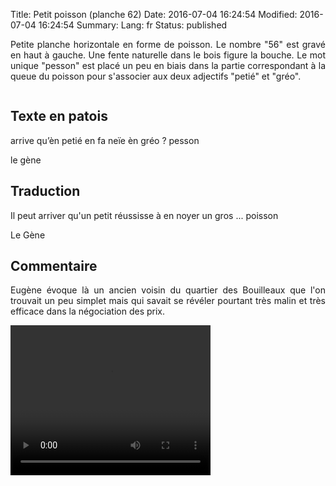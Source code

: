 Title: Petit poisson (planche 62)
Date: 2016-07-04 16:24:54
Modified: 2016-07-04 16:24:54
Summary: 
Lang: fr
Status: published

<p style="text-align:justify;">Petite planche horizontale en forme de poisson. Le nombre "56"  est gravé en haut à gauche. Une fente naturelle dans le bois figure la bouche. Le mot unique "pesson" est placé un peu en biais dans la partie correspondant à la queue du poisson pour s'associer aux deux adjectifs "petié" et "gréo".</p>

<figure class="image-block" style="float: center;">
  <img alt="" src="{static}/images/planche_62.png">
  <figcaption style="max-width: 700px"></figcaption>
</figure>


## Texte en patois
arrive qu’èn petié en fa neïe èn gréo  ?  pesson

le gène

## Traduction
Il peut arriver qu'un petit réussisse à en noyer un gros  ...  poisson

Le Gène

## Commentaire
<p style="text-align:justify;">Eugène évoque là un ancien voisin du quartier des Bouilleaux que l'on trouvait un peu simplet mais qui savait se  révéler pourtant très malin et très efficace dans la négociation des prix.</p>


<video width="320" height="240" controls>
  <source src="https://d1njpgd0ygatdn.cloudfront.net/video_62.mp4" type="video/mp4">
</video>
